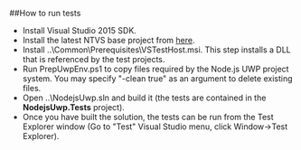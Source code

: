 ##How to run tests
* Install Visual Studio 2015 SDK.
* Install the latest NTVS base project from [here](http://aka.ms/ntvslatest).
* Install ..\Common\Prerequisites\VSTestHost.msi. This step installs a DLL that is referenced by the test projects.
* Run PrepUwpEnv.ps1 to copy files required by the Node.js UWP project system. You may specify "-clean true" as an argument to delete existing files.
* Open ..\NodejsUwp.sln and build it (the tests are contained in the **NodejsUwp.Tests** project).
* Once you have built the solution, the tests can be run from the Test Explorer window (Go to "Test" Visual Studio menu, click Window->Test Explorer).